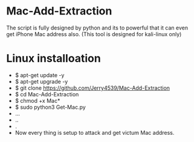 # Mac-Add-Extraction
The script is fully designed by python and its to powerful that it can even get iPhone Mac address also. 
(This tool is designed for kali-linux only) 

# Linux installoation

* $ apt-get update -y
* $ apt-get upgrade -y
* $ git clone https://github.com/Jerry4539/Mac-Add-Extraction
* $ cd Mac-Add-Extraction
* $ chmod +x Mac*
* $ sudo python3 Get-Mac.py
* ...
* ..
* . 
* Now every thing is setup to attack and get victum Mac address. 
